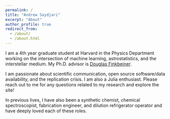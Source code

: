 ```yaml
---
permalink: /
title: "Andrew Saydjari"
excerpt: "About"
author_profile: true
redirect_from:
  - /about/
  - /about.html
---
```


I am a 4th year graduate student at Harvard in the Physics Department working on the intersection of machine learning, astrostatistics, and the interstellar medium. My Ph.D. advisor is [Douglas Finkbeiner](https://faun.rc.fas.harvard.edu/nebel/dfink/).

I am passionate about scientific communication, open source software/data availability, and the replication crisis. I am also a Julia enthusiast. Please reach out to me for any questions related to my research and explore the site!

In previous lives, I have also been a synthetic chemist, chemical spectroscopist, fabrication engineer, and dilution refrigerator operator and have deeply loved each of these roles.

